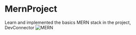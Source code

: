 # MernProject
Learn and implemented the basics MERN stack in the project, DevConnector
![MERN](https://user-images.githubusercontent.com/66410768/120079184-67ac2e80-c0d0-11eb-8c72-f76bb1d2fd8f.PNG)
